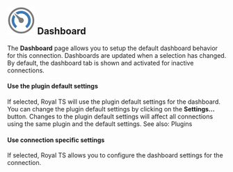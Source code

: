 ## ![](/r2021/images/RoyalTS/Application/SVG_PageDashboard_32.svg#img_header) Dashboard
The **Dashboard** page allows you to setup the default dashboard behavior for this connection. Dashboards are updated when a selection has changed. By default, the dashboard tab is shown and activated for inactive connections.

#### Use the plugin default settings
If selected, Royal TS will use the plugin default settings for the dashboard. You can change the plugin default settings by clicking on the **Settings...** button. Changes to the plugin default settings will affect all connections using the same plugin and the default settings. See also: Plugins

#### Use connection specific settings
If selected, Royal TS allows you to configure the dashboard settings for the connection.